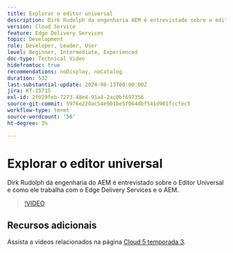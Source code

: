 ```yaml
---
title: Explorar o editor universal
description: Dirk Rudolph da engenharia AEM é entrevistado sobre o editor universal e Edge Delivery Services.
version: Cloud Service
feature: Edge Delivery Services
topic: Development
role: Developer, Leader, User
level: Beginner, Intermediate, Experienced
doc-type: Technical Video
hidefromtoc: true
recommendations: noDisplay, noCatalog
duration: 532
last-substantial-update: 2024-06-13T00:00:00Z
jira: KT-15715
exl-id: 2f029feb-7273-48e4-91a4-2ac0bf697356
source-git-commit: 5976e220ac54e901be5f064dbf541d901fccfec5
workflow-type: tm+mt
source-wordcount: '56'
ht-degree: 3%

---
```


# Explorar o editor universal

Dirk Rudolph da engenharia do AEM é entrevistado sobre o Editor Universal e como ele trabalha com o Edge Delivery Services e o AEM.

>[!VIDEO](https://video.tv.adobe.com/v/3429656/?learn=on)

## Recursos adicionais

Assista a vídeos relacionados na página [Cloud 5 temporada 3](../cloud5-season-3.md).

